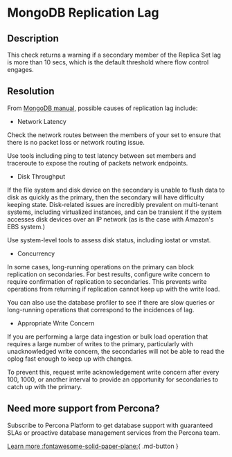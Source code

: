 # MongoDB Replication Lag	

## Description
This check returns a warning if a secondary member of the Replica Set lag is more than 10 secs, which is the default threshold where flow control engages.


## Resolution
From [MongoDB manual](https://www.mongodb.com/docs/manual/tutorial/troubleshoot-replica-sets/#replication-lag-causes), possible causes of replication lag include:

- Network Latency

Check the network routes between the members of your set to ensure that there is no packet loss or network routing issue.

Use tools including ping to test latency between set members and traceroute to expose the routing of packets network endpoints.

- Disk Throughput

If the file system and disk device on the secondary is unable to flush data to disk as quickly as the primary, then the secondary will have difficulty keeping state. Disk-related issues are incredibly prevalent on multi-tenant systems, including virtualized instances, and can be transient if the system accesses disk devices over an IP network (as is the case with Amazon's EBS system.)

Use system-level tools to assess disk status, including iostat or vmstat.

- Concurrency

In some cases, long-running operations on the primary can block replication on secondaries. For best results, configure write concern to require confirmation of replication to secondaries. This prevents write operations from returning if replication cannot keep up with the write load.

You can also use the database profiler to see if there are slow queries or long-running operations that correspond to the incidences of lag.

- Appropriate Write Concern

If you are performing a large data ingestion or bulk load operation that requires a large number of writes to the primary, particularly with unacknowledged write concern, the secondaries will not be able to read the oplog fast enough to keep up with changes.

To prevent this, request write acknowledgement write concern after every 100, 1000, or another interval to provide an opportunity for secondaries to catch up with the primary.



## Need more support from Percona?
Subscribe to Percona Platform to get database support with guaranteed SLAs or proactive database management services from the Percona team.

[Learn more :fontawesome-solid-paper-plane:](https://per.co.na/subscribe){ .md-button }
